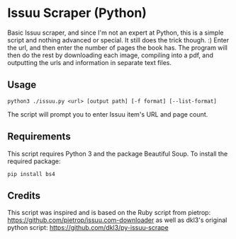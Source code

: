 # Issuu Scraper (Python)

Basic Issuu scraper, and since I'm not an expert at Python, this is a simple script and nothing advanced or special. It still does the trick though. :) Enter the url, and then enter the number of pages the book has. The program will then do the rest by downloading each image, compiling into a pdf, and outputting the urls and information in separate text files.

## Usage

    python3 ./issuu.py <url> [output path] [-f format] [--list-format]

The script will prompt you to enter Issuu item's URL and page count.

## Requirements

This script requires Python 3 and the package Beautiful Soup. To install the required package:

    pip install bs4

## Credits

This script was inspired and is based on the Ruby script from pietrop: https://github.com/pietrop/issuu.com-downloader as well as dkl3's original python script: https://github.com/dkl3/py-issuu-scrape

